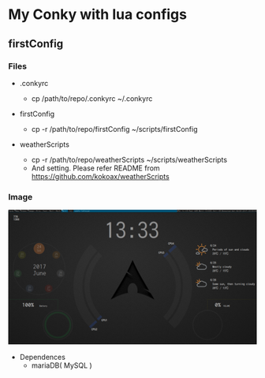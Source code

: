 # My Conky with lua configs
## firstConfig
### Files
- .conkyrc
  - cp /path/to/repo/.conkyrc ~/.conkyrc

- firstConfig
  - cp -r /path/to/repo/firstConfig ~/scripts/firstConfig

- weatherScripts
  - cp -r /path/to/repo/weatherScripts ~/scripts/weatherScripts
  - And setting. Please refer README from https://github.com/kokoax/weatherScripts
### Image
![Image of firstConfig](https://github.com/kokoax/MyConky/blob/master/firstConfig/image/first_config.png "first_config.png")

- Dependences
  - mariaDB( MySQL )

